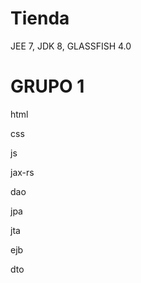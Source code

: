 # Tienda  

JEE 7, JDK 8, GLASSFISH 4.0


# GRUPO 1

html

css

js

jax-rs

dao

jpa

jta

ejb

dto

